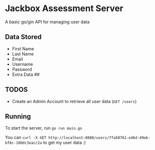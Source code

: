 # Jackbox Assessment Server

A basic go/gin API for managing user data

## Data Stored

* First Name
* Last Name
* Email
* Username
* Password
* Extra Data ##

## TODOS

* Create an Admin Account to retrieve all user data (`GET /users`)

## Running

To start the server, run `go run main.go`

You can `curl -X GET http://localhost:8080/users/7fa50761-e46d-49eb-bf8c-180dc3eacc2a` to get my user data :)
